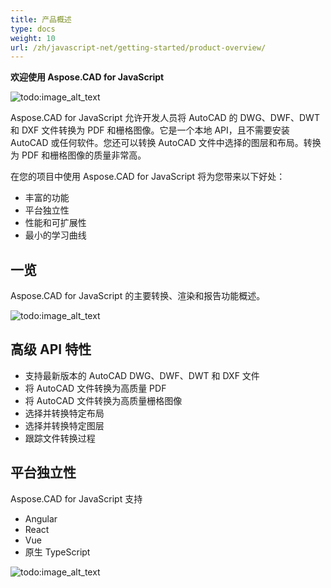 ```yaml
---
title: 产品概述
type: docs
weight: 10
url: /zh/javascript-net/getting-started/product-overview/
---
```


**欢迎使用 Aspose.CAD for JavaScript**

![todo:image_alt_text](/cad/_assets/home_5.png)

Aspose.CAD for JavaScript 允许开发人员将 AutoCAD 的 DWG、DWF、DWT 和 DXF 文件转换为 PDF 和栅格图像。它是一个本地 API，且不需要安装 AutoCAD 或任何软件。您还可以转换 AutoCAD 文件中选择的图层和布局。转换为 PDF 和栅格图像的质量非常高。

在您的项目中使用 Aspose.CAD for JavaScript 将为您带来以下好处：

- 丰富的功能
- 平台独立性
- 性能和可扩展性
- 最小的学习曲线

## **一览**
Aspose.CAD for JavaScript 的主要转换、渲染和报告功能概述。

![todo:image_alt_text](/cad/_assets/javascript-net/product-overview_2.png)
## **高级 API 特性**
- 支持最新版本的 AutoCAD DWG、DWF、DWT 和 DXF 文件
- 将 AutoCAD 文件转换为高质量 PDF
- 将 AutoCAD 文件转换为高质量栅格图像
- 选择并转换特定布局
- 选择并转换特定图层
- 跟踪文件转换过程
## **平台独立性**
Aspose.CAD for JavaScript 支持

- Angular
- React
- Vue
- 原生 TypeScript

![todo:image_alt_text](/cad/_assets/javascript-net/product-overview_3.png)
